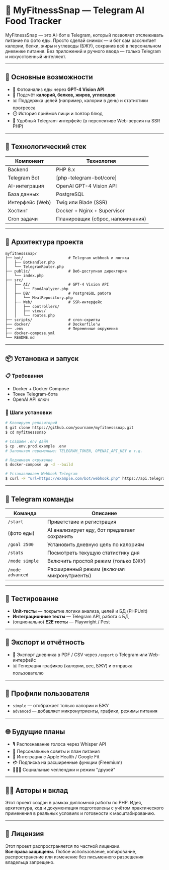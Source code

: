 # 📘 MyFitnessSnap — Telegram AI Food Tracker

MyFitnessSnap — это AI-бот в Telegram, который позволяет отслеживать питание по фото еды. Просто сделай снимок — и бот сам рассчитает калории, белки, жиры и углеводы (БЖУ), сохранив всё в персональном дневнике питания. Без приложений и ручного ввода — только Telegram и искусственный интеллект.

---

## 🚀 Основные возможности

- 📸 Фотоанализ еды через **GPT-4 Vision API**
- 🔢 Подсчёт **калорий, белков, жиров, углеводов**
- 📊 Поддержка целей (например, калории в день) и статистики прогресса
- ⏱️ История приёмов пищи и повтор блюд
- 💬 Удобный Telegram-интерфейс (в перспективе Web-версия на SSR PHP)

---

## 🧠 Технологический стек

| Компонент         | Технология                    |
|------------------|-------------------------------|
| Backend          | PHP 8.x                        |
| Telegram Bot     | [php-telegram-bot/core]       |
| AI-интеграция    | OpenAI GPT-4 Vision API        |
| База данных      | PostgreSQL                     |
| Интерфейс (Web)  | Twig или Blade (SSR)           |
| Хостинг          | Docker + Nginx + Supervisor    |
| Cron задачи      | Планировщик (сброс, напоминания)|

---

## 🧱 Архитектура проекта

```
myfitnesssnap/
├── bot/                    # Telegram webhook и логика
│   ├── BotHandler.php
│   └── TelegramRouter.php
├── public/                 # Веб-доступная директория
│   └── index.php
├── src/
│   ├── AI/                 # GPT-4 Vision API
│   │   └── FoodAnalyzer.php
│   ├── DB/                 # PostgreSQL работа
│   │   └── MealRepository.php
│   ├── Web/                # SSR-интерфейс
│   │   ├── controllers/
│   │   ├── views/
│   │   └── routes.php
├── scripts/                # cron-скрипты
├── docker/                 # Dockerfile'ы
├── .env                    # Переменные окружения
├── docker-compose.yml
└── README.md
```

---

## 📦 Установка и запуск

### 📋 Требования
- Docker + Docker Compose
- Токен Telegram-бота
- OpenAI API ключ

### 🔧 Шаги установки

```bash
# Клонируем репозиторий
$ git clone https://github.com/yourname/myfitnesssnap.git
$ cd myfitnesssnap

# Создаём .env файл
$ cp .env.prod.example .env
# Заполняем переменные: TELEGRAM_TOKEN, OPENAI_API_KEY и т.д.

# Поднимаем окружение
$ docker-compose up -d --build

# Устанавливаем Webhook Telegram
$ curl -F "url=https://example.com/bot/webhook.php" https://api.telegram.org/bot<token>/setWebhook
```

---

## 💬 Telegram команды

| Команда         | Описание                                  |
|----------------|---------------------------------------------|
| `/start`       | Приветствие и регистрация                  |
| (фото еды)     | AI анализирует еду, бот предлагает сохранить |
| `/goal 2500`   | Установить дневную цель по калориям        |
| `/stats`       | Посмотреть текущую статистику дня          |
| `/mode simple` | Включить простой режим (только БЖУ)         |
| `/mode advanced`| Расширенный режим (включая микронутриенты) |

---

## 🧪 Тестирование

- **Unit-тесты** — покрытие логики анализа, целей и БД (PHPUnit)
- **Интеграционные тесты** — Telegram API, работа с БД
- (опционально) **E2E тесты** — Playwright / Pest

---

## 🧾 Экспорт и отчётность

- 📁 Экспорт дневника в PDF / CSV через `/export` в Telegram или Web-интерфейс
- 📊 Генерация графиков (калории, вес, БЖУ) и отправка пользователю

---

## 🧬 Профили пользователя

- `simple` — отображает только калории и БЖУ
- `advanced` — добавляет микронутриенты, графики, режимы питания

---

## 🌐 Будущие планы

- 🎙️ Распознавание голоса через Whisper API
- 🧠 Персональные советы и план питания
- 📱 Интеграция с Apple Health / Google Fit
- 💳 Подписка на расширенные функции (Freemium)
- 🧑‍🤝‍🧑 Социальные челленджи и режим "друзей"

---

## 👨‍💻 Авторы и вклад

Этот проект создан в рамках дипломной работы по PHP. Идея, архитектура, код и документация подготовлены с учётом практического применения в реальных условиях и готовности к масштабированию.

---

## 📝 Лицензия

Этот проект распространяется по частной лицензии.  
**Все права защищены.** Любое использование, копирование, распространение или изменение без письменного разрешения владельца запрещено.
